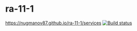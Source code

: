 # ra-11-1

https://nugmanov87.github.io/ra-11-1/services
[![Build status](https://ci.appveyor.com/api/projects/status/lkdn9few0axneeaf?svg=true)](https://ci.appveyor.com/project/nugmanov87/ra-11-1)

